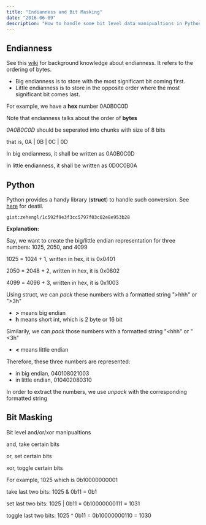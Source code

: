 ```yaml
---
title: "Endianness and Bit Masking"
date: "2016-06-09"
description: "How to handle some bit level data manipualtions in Python."
---
```


## Endianness

See this [wiki](https://en.wikipedia.org/wiki/Endianness) for background knowledge about endianness. It refers to the ordering of bytes.

- Big endianness is to store with the most significant bit coming first.
- Little endianness is to store in the opposite order where the most significant bit comes last.

For example, we have a **hex** number 0A0B0C0D

Note that endianness talks about the order of **bytes**

_0A0B0C0D_ should be seperated into chunks with size of 8 bits

that is, 0A \| 0B \| 0C \| 0D

In big endianness, it shall be written as 0A0B0C0D

In little endianness, it shall be written as 0D0C0B0A

## Python

Python provides a handy library (**struct**) to handle such conversion. See [here](https://docs.python.org/3/library/struct.html) for deatil.

`gist:zehengl/1c592f9e3f3cc5797f03c02e8e953b28`

**Explanation:**

Say, we want to create the big/little endian representation for three numbers: 1025, 2050, and 4099

1025 = 1024 + 1, written in hex, it is 0x0401

2050 = 2048 + 2, written in hex, it is 0x0802

4099 = 4096 + 3, written in hex, it is 0x1003

Using struct, we can _pack_ these numbers with a formatted string ">hhh" or ">3h"

- **>** means big endian
- **h** means short int, which is 2 byte or 16 bit

Similarily, we can _pack_ those numbers with a formatted string "<hhh" or "<3h"

- **<** means little endian

Therefore, these three numbers are represented:

- in big endian, 040108021003
- in little endian, 010402080310

In order to extract the numbers, we use _unpack_ with the corresponding formatted string

## Bit Masking

Bit level and/or/xor manipualtions

and, take certain bits

or, set certain bits

xor, toggle certain bits

For example, 1025 which is 0b10000000001

take last two bits: 1025 & 0b11 = 0b1

set last two bits: 1025 \| 0b11 = 0b10000000111 = 1031

toggle last two bits: 1025 ^ 0b11 = 0b10000000110 = 1030

